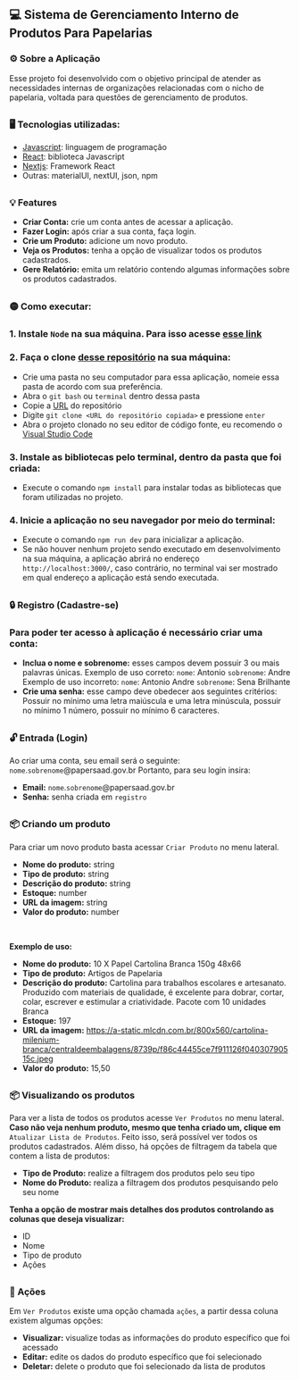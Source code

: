 
## 💻 Sistema de Gerenciamento Interno de Produtos Para Papelarias

### ⚙️ Sobre a Aplicação

<p>Esse projeto foi desenvolvido com o objetivo principal de atender as necessidades internas de organizações relacionadas com o nicho de papelaria, voltada para questões de gerenciamento de produtos.</p>

##

### 🖥️ Tecnologias utilizadas:
* [Javascript](https://developer.mozilla.org/pt-BR/docs/web/javascript/guide/introduction): linguagem de programação
* [React](https://react.dev/): biblioteca Javascript
* [Nextjs](https://nextjs.org/): Framework React
* Outras: materialUI, nextUI, json, npm

##

### 💡 Features

* **Criar Conta:** crie um conta antes de acessar a aplicação.
* **Fazer Login:** após criar a sua conta, faça login.
* **Crie um Produto:** adicione um novo produto.
* **Veja os Produtos:** tenha a opção de visualizar todos os produtos cadastrados.
* **Gere Relatório:** emita um relatório contendo algumas informações sobre os produtos cadastrados.
##

### 🟡 Como executar:

### 1. Instale `Node` na sua máquina. Para isso acesse [esse link](https://nodejs.org/en/download)

### 2. Faça o clone [desse repositório](https://github.com/AntonioAndreDev/hackaton-sistema-interno-papelaria) na sua máquina:
* Crie uma pasta no seu computador para essa aplicação, nomeie essa pasta de acordo com sua preferência.
* Abra o `git bash` ou `terminal` dentro dessa pasta
* Copie a [URL](https://github.com/AntonioAndreDev/hackaton-sistema-interno-papelaria) do repositório
* Digite `git clone <URL do repositório copiada>` e pressione `enter`
* Abra o projeto clonado no seu editor de código fonte, eu recomendo o [Visual Studio Code](https://code.visualstudio.com/Download)

### 3. Instale as bibliotecas pelo terminal, dentro da pasta que foi criada:
* Execute o comando `npm install` para instalar todas as bibliotecas que foram utilizadas no projeto.

### 4. Inicie a aplicação no seu navegador por meio do terminal:
* Execute o comando `npm run dev` para inicializar a aplicação.
* Se não houver nenhum projeto sendo executado em desenvolvimento na sua máquina, a aplicação abrirá no endereço `http://localhost:3000/`, caso contrário, no terminal vai ser mostrado em qual endereço a aplicação está sendo executada.

##

### 🔒 Registro (Cadastre-se)
### Para poder ter acesso à aplicação é necessário criar uma conta:
* **Inclua o nome e sobrenome:** esses campos devem possuir 3 ou mais palavras únicas. Exemplo de uso correto: `nome`: Antonio `sobrenome`: Andre
  Exemplo de uso incorreto: `nome`: Antonio Andre `sobrenome`: Sena Brilhante
* **Crie uma senha:** esse campo deve obedecer aos seguintes critérios: Possuir no mínimo uma letra maiúscula e uma letra minúscula, possuir no mínimo 1 número, possuir no mínimo 6 caracteres.

##

### 🔓 Entrada (Login)
Ao criar uma conta, seu email será o seguinte: `nome`.`sobrenome`@papersaad.gov.br
Portanto, para seu login insira:
* **Email:** `nome`.`sobrenome`@papersaad.gov.br
* **Senha:** senha criada em `registro`

##

### 📦 Criando um produto
Para criar um novo produto basta acessar `Criar Produto` no menu lateral.
* **Nome do produto:** string
* **Tipo de produto:** string
* **Descrição do produto:** string
* **Estoque:** number
* **URL da imagem:** string
* **Valor do produto:** number
<br/>

**Exemplo de uso:**
  
* **Nome do produto:** 10 X Papel Cartolina Branca 150g 48x66
* **Tipo de produto:** Artigos de Papelaria
* **Descrição do produto:** Cartolina para trabalhos escolares e artesanato.
Produzido com materiais de qualidade, é excelente para dobrar, cortar, colar, escrever e estimular a criatividade.
Pacote com 10 unidades Branca
* **Estoque:** 197
* **URL da imagem:** [](https://a-static.mlcdn.com.br/800x560/cartolina-milenium-branca/centraldeembalagens/8739p/f86c44455ce7f911126f04030790515c.jpeg)https://a-static.mlcdn.com.br/800x560/cartolina-milenium-branca/centraldeembalagens/8739p/f86c44455ce7f911126f04030790515c.jpeg
* **Valor do produto:** 15,50

##

### 📦 Visualizando os produtos
Para ver a lista de todos os produtos acesse `Ver Produtos` no menu lateral. <br/>
**Caso não veja nenhum produto, mesmo que tenha criado um, clique em** `Atualizar Lista de Produtos`.
Feito isso, será possível ver todos os produtos cadastrados. Além disso, há opções de filtragem da tabela que contem a lista de produtos:
* **Tipo de Produto:** realize a filtragem dos produtos pelo seu tipo
* **Nome do Produto:** realiza a filtragem dos produtos pesquisando pelo seu nome

**Tenha a opção de mostrar mais detalhes dos produtos controlando as colunas que deseja visualizar:**
* ID
* Nome
* Tipo de produto
* Ações

##

### 📃 Ações
Em `Ver Produtos` existe uma opção chamada `ações`, a partir dessa coluna existem algumas opções:
* **Visualizar:** visualize todas as informações do produto específico que foi acessado
* **Editar:** edite os dados do produto específico que foi selecionado
* **Deletar:** delete o produto que foi selecionado da lista de produtos
